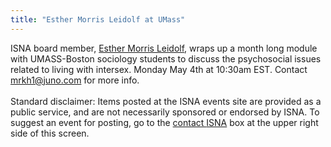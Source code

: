 ```yaml
---
title: "Esther Morris Leidolf at UMass"
---
```


<span class="caps">ISNA</span> board member, [Esther Morris Leidolf][1], wraps up a month long module with <span class="caps">UMASS</span>-Boston sociology students to discuss the psychosocial issues related to living with intersex. Monday May 4th at 10:30am <span class="caps">EST</span>. Contact mrkh1@juno.com for more info.<br><br>Standard disclaimer: Items posted at the <span class="caps">ISNA</span> events site are provided as a public service, and are not necessarily sponsored or endorsed by <span class="caps">ISNA</span>. To suggest an event for posting, go to the [contact <span class="caps">ISNA</span>][2] box at the upper right side of this screen.

 [1]: /about/leidolf
 [2]: /about/contact
